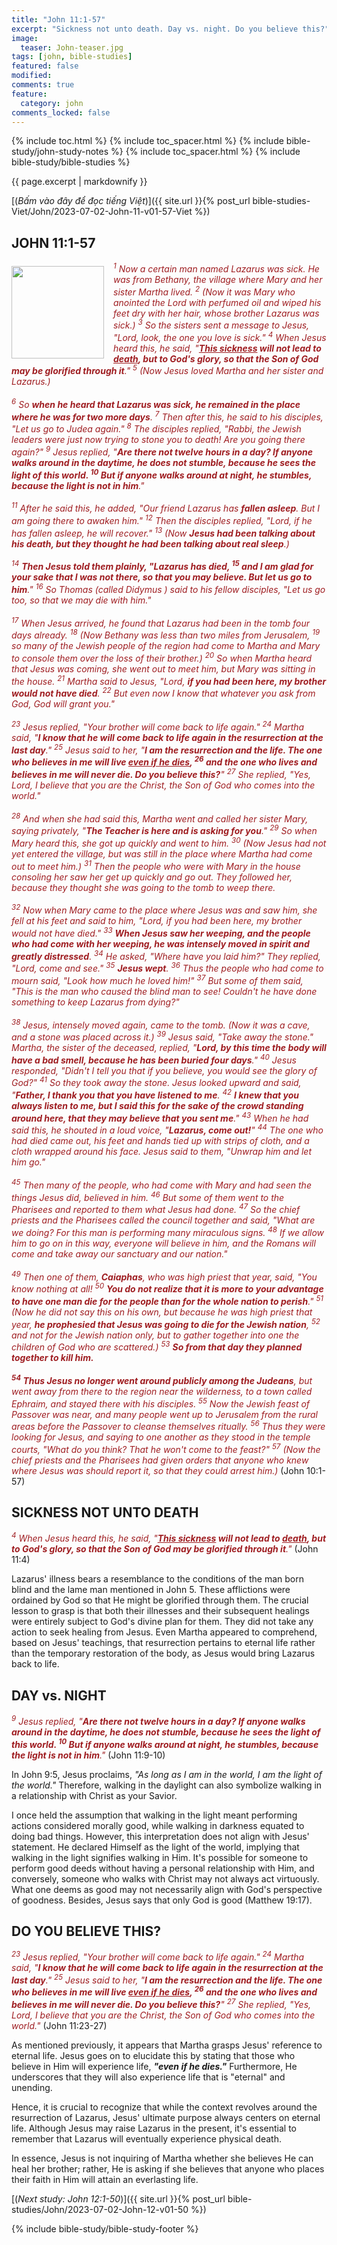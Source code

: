 ```yaml
---
title: "John 11:1-57"
excerpt: "Sickness not unto death. Day vs. night. Do you believe this?"
image:
  teaser: John-teaser.jpg
tags: [john, bible-studies]
featured: false
modified:
comments: true
feature:
  category: john
comments_locked: false
---
```


{% include toc.html %}
{% include toc_spacer.html %}
{% include bible-study/john-study-notes %}
{% include toc_spacer.html %}
{% include bible-study/bible-studies %}

{{ page.excerpt | markdownify }}

[(<em>Bấm vào đây để đọc tiếng Việt</em>)]({{ site.url }}{% post_url bible-studies-Viet/John/2023-07-02-John-11-v01-57-Viet %})

## JOHN 11:1-57

<div>
<p>
<img alt src="http://vacsf.org/assets/images/John-teaser.jpg" style="border: 0px none; margin: 7px 15px 0px 0px; max-width: 100%; height: 148px; padding: 0px; float: left;">
    <span style="color: rgb(159, 29, 33);"><i>        <sup>1</sup> Now a certain man named Lazarus was sick. He was from Bethany, the village where Mary and her sister Martha lived.  <sup>2</sup> (Now it was Mary who anointed the Lord with perfumed oil and wiped his feet dry with her hair, whose brother Lazarus was sick.)  <sup>3</sup> So the sisters sent a message to Jesus, "Lord, look, the one you love is sick."  <sup>4</sup> When Jesus heard this, he said, "<strong><u>This sickness</u> will not lead to <u>death</u>, but to God's glory, so that the Son of God may be glorified through it</strong>."  <sup>5</sup> (Now Jesus loved Martha and her sister and Lazarus.) <br /><br /> <sup>6</sup> So <strong>when he heard that Lazarus was sick, he remained in the place where he was for two more days</strong>.  <sup>7</sup> Then after this, he said to his disciples, "Let us go to Judea again."  <sup>8</sup> The disciples replied, "Rabbi, the Jewish leaders were just now trying to stone you to death! Are you going there again?"  <sup>9</sup> Jesus replied, "<strong>Are there not twelve hours in a day? If anyone walks around in the daytime, he does not stumble, because he sees the light of this world.  <sup>10</sup> But if anyone walks around at night, he stumbles, because the light is not in him</strong>."<br /><br /><sup>11</sup> After he said this, he added, "Our friend Lazarus has <strong>fallen asleep</strong>. But I am going there to awaken him."  <sup>12</sup> Then the disciples replied, "Lord, if he has fallen asleep, he will recover."  <sup>13</sup> (Now <strong>Jesus had been talking about his death, but they thought he had been talking about real sleep</strong>.) <br /><br /><sup>14</sup> <strong>Then Jesus told them plainly, "Lazarus has died,  <sup>15</sup> and I am glad for your sake that I was not there, so that you may believe. But let us go to him</strong>."  <sup>16</sup> So Thomas (called Didymus ) said to his fellow disciples, "Let us go too, so that we may die with him." <br /><br />  <sup>17</sup> When Jesus arrived, he found that Lazarus had been in the tomb four days already.  <sup>18</sup> (Now Bethany was less than two miles from Jerusalem,  <sup>19</sup> so many of the Jewish people of the region had come to Martha and Mary to console them over the loss of their brother.)  <sup>20</sup> So when Martha heard that Jesus was coming, she went out to meet him, but Mary was sitting in the house.  <sup>21</sup> Martha said to Jesus, "Lord, <strong>if you had been here, my brother would not have died</strong>.  <sup>22</sup> But even now I know that whatever you ask from God, God will grant you." <br /><br />  <sup>23</sup> Jesus replied, "Your brother will come back to life again."  <sup>24</sup> Martha said, "<strong>I know that he will come back to life again in the resurrection at the last day</strong>."  <sup>25</sup> Jesus said to her, "<strong>I am the resurrection and the life. The one who believes in me will live <u>even if he dies</u>,  <sup>26</sup> and the one who lives and believes in me will never die. Do you believe this?</strong>"  <sup>27</sup> She replied, "Yes, Lord, I believe that you are the Christ, the Son of God who comes into the world." <br /><br />  <sup>28</sup> And when she had said this, Martha went and called her sister Mary, saying privately, "<strong>The Teacher is here and is asking for you</strong>."  <sup>29</sup> So when Mary heard this, she got up quickly and went to him.  <sup>30</sup> (Now Jesus had not yet entered the village, but was still in the place where Martha had come out to meet him.)  <sup>31</sup> Then the people who were with Mary in the house consoling her saw her get up quickly and go out. They followed her, because they thought she was going to the tomb to weep there.<br /><br />  <sup>32</sup> Now when Mary came to the place where Jesus was and saw him, she fell at his feet and said to him, "Lord, if you had been here, my brother would not have died."  <sup>33</sup> <strong>When Jesus saw her weeping, and the people who had come with her weeping, he was intensely moved in spirit and greatly distressed</strong>.  <sup>34</sup> He asked, "Where have you laid him?" They replied, "Lord, come and see."  <sup>35</sup> <strong>Jesus wept</strong>.  <sup>36</sup> Thus the people who had come to mourn said, "Look how much he loved him!"  <sup>37</sup> But some of them said, "This is the man who caused the blind man to see! Couldn't he have done something to keep Lazarus from dying?"<br /><br />  <sup>38</sup> Jesus, intensely moved again, came to the tomb. (Now it was a cave, and a stone was placed across it.)  <sup>39</sup> Jesus said, "Take away the stone." Martha, the sister of the deceased, replied, "<strong>Lord, by this time the body will have a bad smell, because he has been buried four days</strong>."  <sup>40</sup> Jesus responded, "Didn't I tell you that if you believe, you would see the glory of God?"  <sup>41</sup> So they took away the stone. Jesus looked upward and said, "<strong>Father, I thank you that you have listened to me</strong>.  <sup>42</sup> <strong>I knew that you always listen to me, but I said this for the sake of the crowd standing around here, that they may believe that you sent me</strong>."  <sup>43</sup> When he had said this, he shouted in a loud voice, "<strong>Lazarus, come out!</strong>"  <sup>44</sup> The one who had died came out, his feet and hands tied up with strips of cloth, and a cloth wrapped around his face. Jesus said to them, "Unwrap him and let him go."<br /><br />  <sup>45</sup> Then many of the people, who had come with Mary and had seen the things Jesus did, believed in him.  <sup>46</sup> But some of them went to the Pharisees and reported to them what Jesus had done.  <sup>47</sup> So the chief priests and the Pharisees called the council together and said, "What are we doing? For this man is performing many miraculous signs.  <sup>48</sup> If we allow him to go on in this way, everyone will believe in him, and the Romans will come and take away our sanctuary and our nation."<br /><br />  <sup>49</sup> Then one of them, <strong>Caiaphas</strong>, who was high priest that year, said, "You know nothing at all!  <sup>50</sup> <strong>You do not realize that it is more to your advantage to have one man die for the people than for the whole nation to perish</strong>."  <sup>51</sup> (Now he did not say this on his own, but because he was high priest that year, <strong>he prophesied that Jesus was going to die for the Jewish nation</strong>,  <sup>52</sup> and not for the Jewish nation only, but to gather together into one the children of God who are scattered.)  <sup>53</sup> <strong>So from that day they planned together to kill him.<br /><br />  <sup>54</sup> Thus Jesus no longer went around publicly among the Judeans</strong>, but went away from there to the region near the wilderness, to a town called Ephraim, and stayed there with his disciples.  <sup>55</sup> Now the Jewish feast of Passover was near, and many people went up to Jerusalem from the rural areas before the Passover to cleanse themselves ritually.  <sup>56</sup> Thus they were looking for Jesus, and saying to one another as they stood in the temple courts, "What do you think? That he won't come to the feast?"  <sup>57</sup> (Now the chief priests and the Pharisees had given orders that anyone who knew where Jesus was should report it, so that they could arrest him.) 
</i></span> (John 10:1-57)</p>
</div>

## SICKNESS NOT UNTO DEATH

<span style="color: rgb(159, 29, 33);">
<i><sup>4</sup> When Jesus heard this, he said, "<strong><u>This sickness</u> will not lead to <u>death</u>, but to God's glory, so that the Son of God may be glorified through it</strong>."</i></span> (John 11:4)

Lazarus' illness bears a resemblance to the conditions of the man born blind and the lame man mentioned in John 5. These afflictions were ordained by God so that He might be glorified through them. The crucial lesson to grasp is that both their illnesses and their subsequent healings were entirely subject to God's divine plan for them. They did not take any action to seek healing from Jesus. Even Martha appeared to comprehend, based on Jesus' teachings, that resurrection pertains to eternal life rather than the temporary restoration of the body, as Jesus would bring Lazarus back to life.

## DAY vs. NIGHT

<span style="color: rgb(159, 29, 33);">
<i><sup>9</sup> Jesus replied, "<strong>Are there not twelve hours in a day? If anyone walks around in the daytime, he does not stumble, because he sees the light of this world.  <sup>10</sup> But if anyone walks around at night, he stumbles, because the light is not in him</strong>."  </i></span> (John 11:9-10)

In John 9:5, Jesus proclaims, *"As long as I am in the world, I am the light of the world."* Therefore, walking in the daylight can also symbolize walking in a relationship with Christ as your Savior.

I once held the assumption that walking in the light meant performing actions considered morally good, while walking in darkness equated to doing bad things. However, this interpretation does not align with Jesus' statement. He declared Himself as the light of the world, implying that walking in the light signifies walking in Him. It's possible for someone to perform good deeds without having a personal relationship with Him, and conversely, someone who walks with Christ may not always act virtuously. What one deems as good may not necessarily align with God's perspective of goodness. Besides, Jesus says that only God is good (Matthew 19:17).

## DO YOU BELIEVE THIS?

<span style="color: rgb(159, 29, 33);">
<i><sup>23</sup> Jesus replied, "Your brother will come back to life again."  <sup>24</sup> Martha said, "<strong>I know that he will come back to life again in the resurrection at the last day</strong>."  <sup>25</sup> Jesus said to her, "<strong>I am the resurrection and the life. The one who believes in me will live <u>even if he dies</u>,  <sup>26</sup> and the one who lives and believes in me will never die. Do you believe this?</strong>"  <sup>27</sup> She replied, "Yes, Lord, I believe that you are the Christ, the Son of God who comes into the world."</i></span> (John 11:23-27)

As mentioned previously, it appears that Martha grasps Jesus' reference to eternal life. Jesus goes on to elucidate this by stating that those who believe in Him will experience life, ***"even if he dies."*** Furthermore, He underscores that they will also experience life that is "eternal" and unending.

Hence, it is crucial to recognize that while the context revolves around the resurrection of Lazarus, Jesus' ultimate purpose always centers on eternal life. Although Jesus may raise Lazarus in the present, it's essential to remember that Lazarus will eventually experience physical death.

In essence, Jesus is not inquiring of Martha whether she believes He can heal her brother; rather, He is asking if she believes that anyone who places their faith in Him will attain an everlasting life.

[(<em>Next study: John 12:1-50</em>)]({{ site.url }}{% post_url bible-studies/John/2023-07-02-John-12-v01-50 %})

{% include bible-study/bible-study-footer %}

